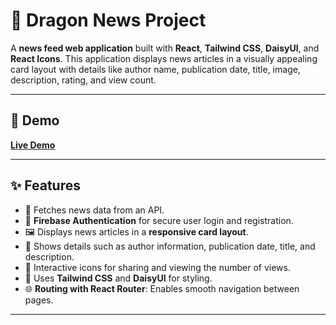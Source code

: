 # 📰 Dragon News Project

A **news feed web application** built with **React**, **Tailwind CSS**, **DaisyUI**, and **React Icons**. This application displays news articles in a visually appealing card layout with details like author name, publication date, title, image, description, rating, and view count.

---

## 🎉 Demo

[**Live Demo**](https://dragonnewswebsite.netlify.app/category/01)

---

## ✨ Features

- 📰 Fetches news data from an API.
- 🔑 **Firebase Authentication** for secure user login and registration.
- 🖼️ Displays news articles in a **responsive card layout**.
- 📅 Shows details such as author information, publication date, title, and description.
- 🔗 Interactive icons for sharing and viewing the number of views.
- 💅 Uses **Tailwind CSS** and **DaisyUI** for styling.
- 🌐 **Routing with React Router**: Enables smooth navigation between pages.

---
